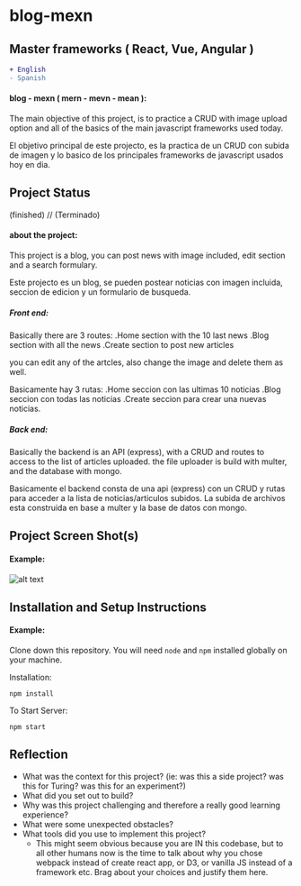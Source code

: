 
# blog-mexn
## Master frameworks ( React, Vue, Angular )
```diff
+ English
- Spanish

```
#### blog - mexn ( mern - mevn - mean ):

The main objective of this project, is to practice a CRUD with image upload option and all of the basics of the main javascript frameworks used today.

El objetivo principal de este projecto, es la practica de un CRUD con subida de imagen y lo basico de los principales frameworks de javascript usados hoy en dia.

## Project Status
(finished) // (Terminado)

#### about the project:

This project is a blog, you can post news with image included, edit section  and a search formulary.

Este projecto es un blog, se pueden postear noticias con imagen incluida, seccion de edicion y un formulario de busqueda.

##### Front end:

Basically there are 3 routes:
.Home section with the 10 last news
.Blog section with all the news
.Create section to post new articles

you can edit any of the artcles, also change the image and delete them as well.

Basicamente hay 3 rutas:
.Home seccion con las ultimas 10 noticias
.Blog seccion con todas las noticias
.Create seccion para crear una nuevas noticias.

##### Back end:

Basically the backend is an API (express), with a CRUD and routes to access to the list of articles uploaded.
the file uploader is build with multer, and the database with mongo.

Basicamente el backend consta de una api (express) con un CRUD y rutas para acceder a la lista de noticias/articulos subidos.
La subida de archivos esta construida en base a multer y la base de datos con mongo.

## Project Screen Shot(s)

#### Example:   

![alt text](https://imgkub.com/images/2022/03/08/example-masterframework.jpg)

## Installation and Setup Instructions

#### Example:  

Clone down this repository. You will need `node` and `npm` installed globally on your machine.  

Installation:

`npm install`  


To Start Server:

`npm start`  

## Reflection

  - What was the context for this project? (ie: was this a side project? was this for Turing? was this for an experiment?)
  - What did you set out to build?
  - Why was this project challenging and therefore a really good learning experience?
  - What were some unexpected obstacles?
  - What tools did you use to implement this project?
      - This might seem obvious because you are IN this codebase, but to all other humans now is the time to talk about why you chose webpack instead of create react app, or D3, or vanilla JS instead of a framework etc. Brag about your choices and justify them here.  


